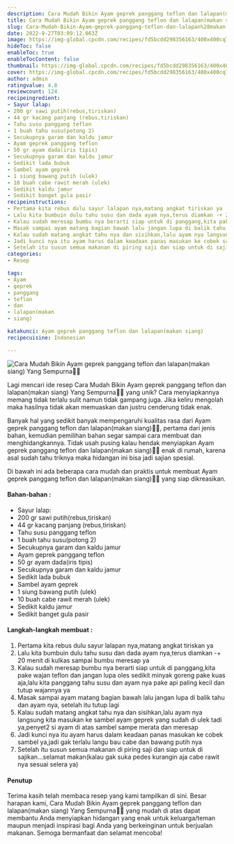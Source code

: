 ```yaml
---
description: Cara Mudah Bikin Ayam geprek panggang teflon dan lalapan(makan siang) Yang Sempurna"
title: Cara Mudah Bikin Ayam geprek panggang teflon dan lalapan(makan siang) Yang Sempurna
slug: Cara-Mudah-Bikin-Ayam-geprek-panggang-teflon-dan-lalapan%28makan-siang%29-Yang-Sempurna
date: 2022-9-27T03:09:12.063Z
image: https://img-global.cpcdn.com/recipes/fd5bcdd298356163/400x400cq70/photo.jpg
hideToc: false
enableToc: true
enableTocContent: false
thumbnail: https://img-global.cpcdn.com/recipes/fd5bcdd298356163/400x400cq70/photo.jpg
cover: https://img-global.cpcdn.com/recipes/fd5bcdd298356163/400x400cq70/photo.jpg
author: admin
ratingvalue: 4.8
reviewcount: 124
recipeingredient:
- Sayur lalap:
- 200 gr sawi putih(rebus,tiriskan)
- 44 gr kacang panjang (rebus,tiriskan)
- Tahu susu panggang teflon
- 1 buah tahu susu(potong 2)
- Secukupnya garam dan kaldu jamur
- Ayam geprek panggang teflon
- 50 gr ayam dada(iris tipis)
- Secukupnya garam dan kaldu jamur
- Sedikit lada bubuk
- Sambel ayam geprek
- 1 siung bawang putih (ulek)
- 10 buah cabe rawit merah (ulek)
- Sedikit kaldu jamur
- Sedikit banget gula pasir
recipeinstructions:
- Pertama kita rebus dulu sayur lalapan nya,matang angkat tiriskan ya
- Lalu kita bumbuin dulu tahu susu dan dada ayam nya,terus diamkan -+ 20 menit di kulkas sampai bumbu meresap ya
- Kalau sudah meresap bumbu nya berarti siap untuk di panggang,kita pake wajan teflon dan jangan lupa oles sedikit minyak goreng pake kuas aja,lalu kita panggang tahu susu dan ayam nya pake api paling kecil dan tutup wajannya ya
- Masak sampai ayam matang bagian bawah lalu jangan lupa di balik tahu dan ayam nya, setelah itu tutup lagi
- Kalau sudah matang angkat tahu nya dan sisihkan,lalu ayam nya langsung kita masukan ke sambel ayam geprek yang sudah di ulek tadi ya,penyet2 si ayam di atas sambel sampe merata dan meresap
- Jadi kunci nya itu ayam harus dalam keadaan panas masukan ke cobek sambel ya,jadi gak terlalu langu bau cabe dan bawang putih nya
- Setelah itu susun semua makanan di piring saji dan siap untuk di sajikan...selamat makan(kalau gak suka pedes kurangin aja cabe rawit nya sesuai selera ya)
categories:
- Resep

tags:
- Ayam
- geprek
- panggang
- teflon
- dan
- lalapan(makan
- siang)

katakunci: Ayam geprek panggang teflon dan lalapan(makan siang)
recipecuisine: Indonesian

---
```


![Cara Mudah Bikin Ayam geprek panggang teflon dan lalapan(makan siang) Yang Sempurna👩‍🍳](https://img-global.cpcdn.com/recipes/fd5bcdd298356163/400x400cq70/photo.jpg)

Lagi mencari ide resep Cara Mudah Bikin Ayam geprek panggang teflon dan lalapan(makan siang) Yang Sempurna👩‍🍳 yang unik? Cara menyiapkannya memang tidak terlalu sulit namun tidak gampang juga. Jika keliru mengolah maka hasilnya tidak akan memuaskan dan justru cenderung tidak enak.

Banyak hal yang sedikit banyak mempengaruhi kualitas rasa dari Ayam geprek panggang teflon dan lalapan(makan siang)👩‍🍳, pertama dari jenis bahan, kemudian pemilihan bahan segar sampai cara membuat dan menghidangkannya. Tidak usah pusing kalau hendak menyiapkan Ayam geprek panggang teflon dan lalapan(makan siang)👩‍🍳 enak di rumah, karena asal sudah tahu triknya maka hidangan ini bisa jadi sajian spesial.

Di bawah ini ada beberapa cara mudah dan praktis untuk membuat Ayam geprek panggang teflon dan lalapan(makan siang)👩‍🍳 yang siap dikreasikan.

<!--inarticleads1-->

#### Bahan-bahan :

- Sayur lalap:
- 200 gr sawi putih(rebus,tiriskan)
- 44 gr kacang panjang (rebus,tiriskan)
- Tahu susu panggang teflon
- 1 buah tahu susu(potong 2)
- Secukupnya garam dan kaldu jamur
- Ayam geprek panggang teflon
- 50 gr ayam dada(iris tipis)
- Secukupnya garam dan kaldu jamur
- Sedikit lada bubuk
- Sambel ayam geprek
- 1 siung bawang putih (ulek)
- 10 buah cabe rawit merah (ulek)
- Sedikit kaldu jamur
- Sedikit banget gula pasir

<!--inarticleads2-->

#### Langkah-langkah membuat :

1. Pertama kita rebus dulu sayur lalapan nya,matang angkat tiriskan ya
1. Lalu kita bumbuin dulu tahu susu dan dada ayam nya,terus diamkan -+ 20 menit di kulkas sampai bumbu meresap ya
1. Kalau sudah meresap bumbu nya berarti siap untuk di panggang,kita pake wajan teflon dan jangan lupa oles sedikit minyak goreng pake kuas aja,lalu kita panggang tahu susu dan ayam nya pake api paling kecil dan tutup wajannya ya
1. Masak sampai ayam matang bagian bawah lalu jangan lupa di balik tahu dan ayam nya, setelah itu tutup lagi
1. Kalau sudah matang angkat tahu nya dan sisihkan,lalu ayam nya langsung kita masukan ke sambel ayam geprek yang sudah di ulek tadi ya,penyet2 si ayam di atas sambel sampe merata dan meresap
1. Jadi kunci nya itu ayam harus dalam keadaan panas masukan ke cobek sambel ya,jadi gak terlalu langu bau cabe dan bawang putih nya
1. Setelah itu susun semua makanan di piring saji dan siap untuk di sajikan...selamat makan(kalau gak suka pedes kurangin aja cabe rawit nya sesuai selera ya)

#### Penutup

Terima kasih telah membaca resep yang kami tampilkan di sini. Besar harapan kami, Cara Mudah Bikin Ayam geprek panggang teflon dan lalapan(makan siang) Yang Sempurna👩‍🍳 yang mudah di atas dapat membantu Anda menyiapkan hidangan yang enak untuk keluarga/teman maupun menjadi inspirasi bagi Anda yang berkeinginan untuk berjualan makanan. Semoga bermanfaat dan selamat mencoba!